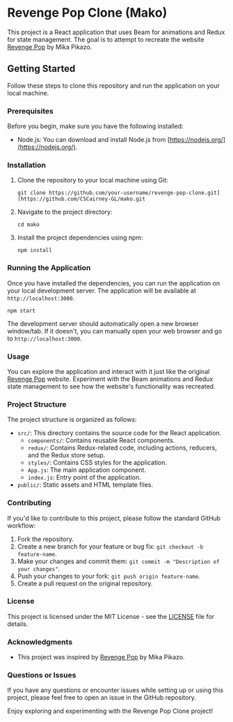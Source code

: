 # Revenge Pop Clone (Mako)

This project is a React application that uses Beam for animations and Redux for state management. The goal is to attempt to recreate the website [Revenge Pop](https://revenge-pop.mikapikazo.info/) by Mika Pikazo.

## Getting Started

Follow these steps to clone this repository and run the application on your local machine.

### Prerequisites

Before you begin, make sure you have the following installed:

- Node.js: You can download and install Node.js from [https://nodejs.org/](https://nodejs.org/).

### Installation

1. Clone the repository to your local machine using Git:

   ```shell
   git clone https://github.com/your-username/revenge-pop-clone.git](https://github.com/CSCairney-GL/mako.git
   ```

2. Navigate to the project directory:

   ```shell
   cd mako
   ```

3. Install the project dependencies using npm:

   ```shell
   npm install
   ```

### Running the Application

Once you have installed the dependencies, you can run the application on your local development server. The application will be available at `http://localhost:3000`.

```shell
npm start
```

The development server should automatically open a new browser window/tab. If it doesn't, you can manually open your web browser and go to `http://localhost:3000`.

### Usage

You can explore the application and interact with it just like the original [Revenge Pop](https://revenge-pop.mikapikazo.info/) website. Experiment with the Beam animations and Redux state management to see how the website's functionality was recreated.

### Project Structure

The project structure is organized as follows:

- `src/`: This directory contains the source code for the React application.
  - `components/`: Contains reusable React components.
  - `redux/`: Contains Redux-related code, including actions, reducers, and the Redux store setup.
  - `styles/`: Contains CSS styles for the application.
  - `App.js`: The main application component.
  - `index.js`: Entry point of the application.
- `public/`: Static assets and HTML template files.

### Contributing

If you'd like to contribute to this project, please follow the standard GitHub workflow:

1. Fork the repository.
2. Create a new branch for your feature or bug fix: `git checkout -b feature-name`.
3. Make your changes and commit them: `git commit -m "Description of your changes"`.
4. Push your changes to your fork: `git push origin feature-name`.
5. Create a pull request on the original repository.

### License

This project is licensed under the MIT License - see the [LICENSE](LICENSE) file for details.

### Acknowledgments

- This project was inspired by [Revenge Pop](https://revenge-pop.mikapikazo.info/) by Mika Pikazo.

### Questions or Issues

If you have any questions or encounter issues while setting up or using this project, please feel free to open an issue in the GitHub repository.

Enjoy exploring and experimenting with the Revenge Pop Clone project!
